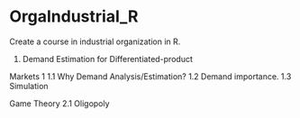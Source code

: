 # OrgaIndustrial_R
Create a course in industrial organization in R.

1. Demand Estimation for Differentiated-product

Markets 1
1.1 Why Demand Analysis/Estimation? 
1.2 Demand importance.
1.3 Simulation

Game Theory
2.1 Oligopoly
